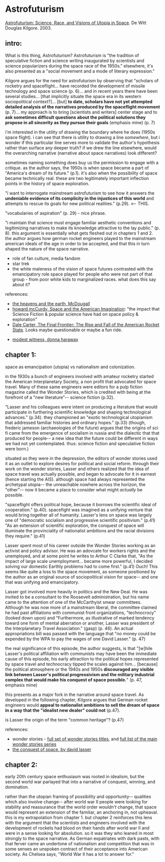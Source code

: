 # Astrofuturism

[Astrofuturism: Science, Race, and Visions of Utopia in Space](https://www.goodreads.com/book/show/16977374-astrofuturism).
De Witt Douglas Kilgore.
2003.


## intro:

What is this thing, Astrofuturism? Astrofuturism is "the tradition of speculative fiction
and science writing inaugurated by scientists and science popularizers
during the space race of the 1950s." elsewhere, it's also presented as a
"social movement and a mode of literary expression."

Kilgore argues for the need for astrofuturism by observing that "scholars of rocketry and spaceflight... have
recorded the development of missile technology and space science (p. 6)... and in
recent years there have been several studies... [that implicitly situate the
space era in its western sociopolitical context?]... [but] **to date, scholars have
not yet attempted detailed analysis of the narratives produced by the
spaceflight movement** (p.  7)... my approach is to bring [scientists and
writers] center stage and to **ask sometimes difficult questions about the
political solutions they propose in all sincerity as they pursue their goals**
(emphasis mine) (p. 7)

i'm interested in the utility of drawing the boundary where he does (1950s
space flight). i can see that there is utility to drawing a line _somewhere_,
but i wonder if this particular line serves more to validate
the author's hypothesis rather than surface any deeper truth? if we
drew the line elsewhere, would the overarching narrative (narrative about space
narratives) look different?

sometimes naming something does buy us the permission to engage with a critique. as the author says, the 1950s is
when space became a part of "America's dream of its future." (p.1). it's also
when the possibility of space became technically real. these are two legitimately important inflection
points in the history of space exploration.

"i want to interrogate mainstream astrofuturism to see how it answers the
**undeniable evidence of its complicity in the injustices of this world** and
attempts to rescue its goals for new political realities." (p.29). <-- THIS.

"vocabularies of aspiration" (p. 29) - nice phrase.

"i maintain that science must engage familiar aesthetic conventions and
legitimizing narratives to make its knowledge attractive to the lay public."
(p. 8). this argument is essentially what gets fleshed out in chapters 1 and 2.
the author argues how german rocket engineers played to the mainstream american
ideals of the age in order to be accepted, and that this in turn shaped the
nature of the space narrative.

- role of fan culture, media fandom
- star trek
- the white maleness of the vision of space futures contrasted with the
  emancipatory role space played for people who were not part of that group -
  from poor white kids to marginalized races. what does this say about it?

references:
* [the heavens and the earth, McDougall](https://www.goodreads.com/book/show/1012612._the_Heavens_and_the_Earth)
* [howard mcCurdy, Space and the American Imagination](https://www.goodreads.com/book/show/3225784-space-and-the-american-imagination): "the impact that Science Fiction & popular science have had on space policy & exploration"
* [Dale Carter, The Final Frontier: The Rise and Fall of the American Rocket State](https://www.amazon.com/Final-Frontier-American-Rocket-Haymarket/dp/0860911926). Looks maybe questionable or maybe a fun ride.  
- [modest witness, donna haraway](https://www.goodreads.com/book/show/66653.Modest_witness_second_millennium_Femaleman_meets_oncomouse)


## chapter 1:                                                                                                                                                                                                                                  

space as emancipation (utopia) vs nationalism and colonization.

in the 1930s a bunch of engineers involved with amateur rocketry started the
American Interplanetary Society, a non profit that advocated for space travel.
Many of these same engineers were editors for a pulp fiction magazine called
the Wonder Stories, which is credited with being at the forefront of a "new
literature"-- science fiction (p.32). 

"Lasser and his colleagues were intent on
producing a literature that would participate in furthering scientific
knowledge and shaping technological advances." (p.34). they championed an
"exotic technological utopianism that addressed familiar histories and ordinary
hopes." (p.33) (though, frederic jameson (archaeologies of the future) argues
that the origins of sci fi came from the emergence of socialism in russia and
the dialectic that that produced for people-- a new idea that the future could
be different in ways we had not yet contemplated. thus: science fiction and
speculative fiction  were born.)

situated as they were in the depression, the editors of wonder stories used it
as an outlet to explore desires for political and social reform. through their
work on the wonder stories, Lasser and others realized that the idea of space
travel was actually possible, and began to advocate for it in earnest (hence
starting the AIS). although space had always represented the archetypal
utopia-- the unreachable nowhere across the horizon, the "other"-- now it
became a place to consider what might _actually_ be possible.

"spaceflight offers political hope, because it borrows the scientific ideal of
cooperation." (p.40). spacefight was imagined as a unifying venture that would
bring together all of humanity. Lasser's lens on space was largely one of
"democratic socialism and progressive scientific positivism." (p.41) "As an
extension of scientific exploration, the conquest of space will illuminate the
provinciality of nationalist ambitions and the racial divisions they require."
(p.41)

Lasser spent most of his career outside the Wonder Stories working as an
activist and policy advisor. He was an adovcate for workers rights and the
unemployed, and at some point he writes to Arthur C Clarke that, "As the impact
of large scale unemployment... became more powerful, I decided solving our
domestic Earthly problems had to come first." (p.41) Ouch! This seems like quite a
loss to the space movement, as someone positioned by the author as an
original source of sociopolitical vision for space-- and one that was
unifying and emancipatory.

Lasser got involved more heavily in politics and the New Deal. He was invited
to be a consultant to the Roosevelt administration, but his name came to the
attention of one of the McCarthyist smear committees. Although he was now more
of a mainstream liberal, the committee claimed he had past affiliations with
communist front organizations, "technocrocy" (looked down upon) and
"Furthermore, as illustrative of marked tendency toward one form of mental
aberration or another, Lasser was president of the Interplanetary Travel
Association." (gasp) (p. 46). An actual appropriations bill was passed with the
language that "no money could be expended by the WPA to pay the wages of one
David Lasser." (p. 47)

the real significance of this episode, the author suggests, is that "[w]hile
Lasser's political affiliation with communists may have been the immediate
cause of this episode, his early attraction to the political hopes represented
by space travel and technocracy tipped the scales against him... [because] the
political atmosphere or the 1940s and 1950s **discouraged any visible link
between Lasser's political progressivism and the military industrial complex
that would make his conquest of space possible.**" (p. 47, emphasis mine) 

this presents as a major fork in the narrative around space travel. As
developed in the following chapter, Kilgore argues that German rocket
engineers would **appeal to nationalist ambitions to sell the dream of space in
a way that the "idealist new dealer" could not** (p.47). 

is Lasser the origin of the term "common heritage"? (p.47)

references:
* wonder stories - [full set of wonder stories titles](http://comicbookplus.com/?cid=2598), and 
  [full list of the main wonder stories series](http://comicbookplus.com/?cid=2611) 
* [the conquest of space, by david lasser](https://www.goodreads.com/book/show/611752.The_Conquest_of_Space)

## chapter 2:

early 20th century space enthusiasm was rooted in idealism, but the second
world war parlayed that into a narrative of conquest, winning, and domination. 

rather than the utopian framing of possibility and opportunity-- qualities which also
involve change-- after world war II people were looking for stability and reassurance that the
world order _wouldn't_ change, that space would represent an extension of the
familiar, an anchoring in, not upheaval. this is my extrapolation from chapter 1. but chapter 2 
reinforces this lens with the argument that the scientists and
engineers involved with the development of rockets had blood on their hands
after world war II and were in a sense looking for absolution. so it was they who 
leaned in most strongly to the space narrative. As German expatriates with
dark pasts, with that ferver came an undertone of nationalism and competition
that was in some senses an unspoken contract of their acceptance into American
society. As Chelsea says, "World War II has a lot to answer for."


